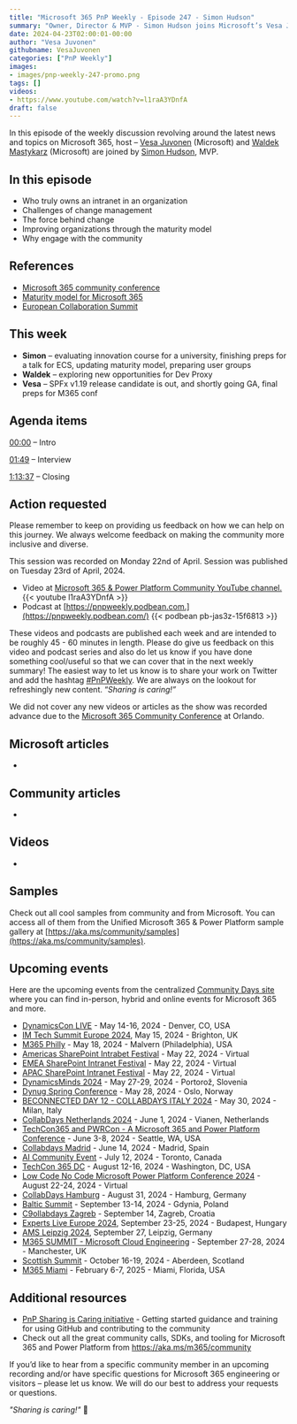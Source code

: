 ```yaml
---
title: "Microsoft 365 PnP Weekly - Episode 247 - Simon Hudson"
summary: "Owner, Director & MVP - Simon Hudson joins Microsoft’s Vesa Juvonen and Waldek Mastykarz in a discussion on his career path and community involvement."
date: 2024-04-23T02:00:01-00:00
author: "Vesa Juvonen"
githubname: VesaJuvonen
categories: ["PnP Weekly"]
images:
- images/pnp-weekly-247-promo.png
tags: []
videos:
- https://www.youtube.com/watch?v=l1raA3YDnfA
draft: false
---
```


In this episode of the weekly discussion revolving around the latest news and topics on Microsoft 365, host – [Vesa Juvonen](http://twitter.com/vesajuvonen) (Microsoft) and [Waldek Mastykarz](http://twitter.com/waldekm) (Microsoft) are joined by [Simon Hudson](https://twitter.com/simonjhudson), MVP.

## In this episode

- Who truly owns an intranet in an organization
- Challenges of change management
- The force behind change
- Improving organizations through the maturity model
- Why engage with the community

## References

- [Microsoft 365 community conference](https://m365conf.com/)
- [Maturity model for Microsoft 365](https://learn.microsoft.com/microsoft-365/community/microsoft365-maturity-model--intro)
- [European Collaboration Summit](https://collabsummit.eu)

## This week

- **Simon** – evaluating innovation course for a university, finishing preps for a talk for ECS, updating maturity model, preparing user groups
- **Waldek** – exploring new opportunities for Dev Proxy
- **Vesa** – SPFx v1.19 release candidate is out, and shortly going GA, final preps for M365 conf

## Agenda items

[00:00](https://www.youtube.com/watch?v=l1raA3YDnfA&t=0s) – Intro

[01:49](https://www.youtube.com/watch?v=l1raA3YDnfA&t=94s) – Interview

[1:13:37](https://www.youtube.com/watch?v=l1raA3YDnfA&t=2850s) – Closing

## Action requested

Please remember to keep on providing us feedback on how we can help on this journey. We always welcome feedback on making the community more inclusive and diverse.

This session was recorded on Monday 22nd of April. Session was published on Tuesday 23rd of April, 2024.

*   Video at [Microsoft 365 & Power Platform Community YouTube channel.](https://aka.ms/community/youtube)
    {{< youtube l1raA3YDnfA >}}
*   Podcast at [https://pnpweekly.podbean.com.](https://pnpweekly.podbean.com/)
    {{< podbean pb-jas3z-15f6813 >}}

These videos and podcasts are published each week and are intended to be roughly 45 - 60 minutes in length.  Please do give us feedback on this video and podcast series and also do let us know if you have done something cool/useful so that we can cover that in the next weekly summary! The easiest way to let us know is to share your work on Twitter and add the hashtag [#PnPWeekly](https://twitter.com/search?q=%23pnpweekly). We are always on the lookout for refreshingly new content. “_Sharing is caring!”_ 

We did not cover any new videos or articles as the show was recorded advance due to the [Microsoft 365 Community Conference](https://m365conf.com) at Orlando.

## Microsoft articles

-

## Community articles

-

## Videos

-

## Samples

Check out all cool samples from community and from Microsoft. You can access all of them from the Unified Microsoft 365 & Power Platform sample gallery at [https://aka.ms/community/samples](https://aka.ms/community/samples). 

## Upcoming events

Here are the upcoming events from the centralized [Community Days site](https://communitydays.org/events?when=upcoming) where you can find in-person, hybrid and online events for Microsoft 365 and more.

* [DynamicsCon LIVE](https://www.communitydays.org/event/2024-05-13/dynamicscon-live) - May 14-16, 2024 - Denver, CO, USA
* [IM Tech Summit Europe 2024](https://www.communitydays.org/event/2024-05-15/im-tech-summit-europe-2024), May 15, 2024 - Brighton, UK
* [M365 Philly](https://www.communitydays.org/event/2024-05-18/m365-philly-2024) - May 18, 2024 - Malvern (Philadelphia), USA
* [Americas SharePoint Intrabet Festival](https://www.communitydays.org/event/2024-05-22/americas-sharepoint-intranet-festival) - May 22, 2024 - Virtual
* [EMEA SharePoint Intranet Festival](https://www.communitydays.org/event/2024-05-22/americas-sharepoint-intranet-festival) - May 22, 2024 - Virtual
* [APAC SharePoint Intranet Festival](https://www.communitydays.org/event/2024-05-22/americas-sharepoint-intranet-festival) - May 22, 2024 - Virtual
* [DynamicsMinds 2024](https://www.communitydays.org/event/2024-05-27/dynamicsminds-2024) - May 27-29, 2024 - Portorož, Slovenia
* [Dynug Spring Conference](https://www.communitydays.org/event/2024-05-28/dynug-spring-conference) - May 28, 2024 -   Oslo, Norway
* [BECONNECTED DAY 12 - COLLABDAYS ITALY 2024](https://www.communitydays.org/event/2024-05-30/beconnected-day-12-collabdays-italy-2024) - May 30, 2024 - Milan, Italy
* [CollabDays Netherlands 2024](https://www.communitydays.org/event/2024-06-01/netherlands-2024) - June 1, 2024 - Vianen, Netherlands
* [TechCon365 and PWRCon - A Microsoft 365 and Power Platform Conference](https://www.communitydays.org/event/2024-06-03/techcon365-and-pwrcon-a-microsoft-365-and-power-platform-conference) - June 3-8, 2024 - Seattle, WA, USA
* [Collabdays Madrid](https://www.communitydays.org/event/2024-06-14/collabdays-madrid-2024) - June 14, 2024 - Madrid, Spain
* [AI Community Event](https://www.communitydays.org/event/2024-07-12/ai-community-event-toronto-2024) - July 12, 2024 - Toronto, Canada
* [TechCon 365 DC](https://www.communitydays.org/event/2024-08-12/techcon365-dc) - August 12-16, 2024 - Washington, DC, USA
* [Low Code No Code Microsoft Power Platform Conference 2024](https://www.communitydays.org/event/2024-08-22/low-code-no-code-microsoft-power-platform-conference-2024) - August 22-24, 2024 - Virtual
* [CollabDays Hamburg](https://www.communitydays.org/event/2024-08-31/collabdays-hamburg-2024) - August 31, 2024 - Hamburg, Germany
* [Baltic Summit](https://www.communitydays.org/event/2024-09-13/baltic-summit-2024) - September 13-14, 2024 - Gdynia, Poland
* [C9ollabdays Zagreb](https://www.communitydays.org/event/2024-09-14/collabdays-2024-zagreb) - September 14, Zagreb, Croatia
* [Experts Live Europe 2024](https://www.communitydays.org/event/2024-09-23/experts-live-europe-2024), September 23-25, 2024 - Budapest, Hungary
* [AMS Leipzig 2024](https://www.communitydays.org/event/2024-09-27/ams-leipzig-2024), September 27, Leipzig, Germany
* [M365 SUMMIT - Microsoft Cloud Engineering](https://www.communitydays.org/event/2024-09-27/m365-summit-microsoft-cloud-engineering) - September 27-28, 2024 - Manchester, UK
* [Scottish Summit](https://www.communitydays.org/event/2024-10-16/scottish-summit-2024) - October 16-19, 2024 - Aberdeen, Scotland
* [M365 Miami](https://www.communitydays.org/event/2025-02-06/m365-miami) - February 6-7, 2025 - Miami, Florida, USA


## Additional resources

* [PnP Sharing is Caring initiative](https://aka.ms/sharing-is-caring) - Getting started guidance and training for using GitHub and contributing to the community
* Check out all the great community calls, SDKs, and tooling for Microsoft 365 and Power Platform from <https://aka.ms/m365/community>

If you’d like to hear from a specific community member in an upcoming recording and/or have specific questions for Microsoft 365 engineering or visitors – please let us know. We will do our best to address your requests or questions.

_"Sharing is caring!"_ 🧡